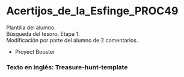 # Acertijos_de_la_Esfinge_PROC49
Plantilla del alumno.  
Búsqueda del tesoro. Etapa 1.  
Modificación por parte del alumno de 2 comentarios.  
  
- Proyect Booster
  
### Texto en inglés: Treasure-hunt-template